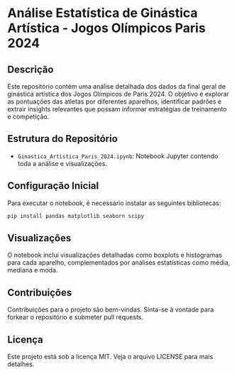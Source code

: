 # Análise Estatística de Ginástica Artística - Jogos Olímpicos Paris 2024

## Descrição
Este repositório contém uma análise detalhada dos dados da final geral de ginástica artística dos Jogos Olímpicos de Paris 2024. O objetivo é explorar as pontuações das atletas por diferentes aparelhos, identificar padrões e extrair insights relevantes que possam informar estratégias de treinamento e competição.

## Estrutura do Repositório
- `Ginastica_Artistica_Paris_2024.ipynb`: Notebook Jupyter contendo toda a análise e visualizações.

## Configuração Inicial
Para executar o notebook, é necessário instalar as seguintes bibliotecas:
```bash
pip install pandas matplotlib seaborn scipy
```

## Visualizações
O notebook inclui visualizações detalhadas como boxplots e histogramas para cada aparelho, complementados por análises estatísticas como média, mediana e moda.

## Contribuições
Contribuições para o projeto são bem-vindas. Sinta-se à vontade para forkear o repositório e submeter pull requests.

## Licença
Este projeto está sob a licença MIT. Veja o arquivo LICENSE para mais detalhes.
